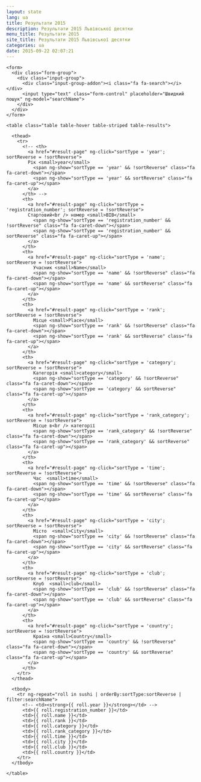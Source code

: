 ```yaml
---
layout: state
lang: ua
title: Результати 2015
description: Результати 2015 Львівської десятки
menu_title: Результати 2015
site_title: Результати 2015 Львівської десятки
categories: ua
date: 2015-09-22 02:07:21
---
```


<div ng-app="sortApp" ng-controller="mainController">

	<form>
	  <div class="form-group">
	    <div class="input-group">
	      <div class="input-group-addon"><i class="fa fa-search"></i></div>
	      <input type="text" class="form-control" placeholder="Швидкий пошук" ng-model="searchName">
	    </div>
	  </div>
	</form>

	<table class="table table-hover table-striped table-results">

	  <thead>
	    <tr>
	      <!-- <th>
	        <a href="#result-page" ng-click="sortType = 'year'; sortReverse = !sortReverse">
	        Рік <small>year</small>
	          <span ng-show="sortType == 'year' && !sortReverse" class="fa fa-caret-down"></span>
	          <span ng-show="sortType == 'year' && sortReverse" class="fa fa-caret-up"></span>
	        </a>
	      </th> -->
	      <th>
	        <a href="#result-page" ng-click="sortType = 'registration_number'; sortReverse = !sortReverse">
	        Стартовий<br /> номер <small>BIB</small>
	          <span ng-show="sortType == 'registration_number' && !sortReverse" class="fa fa-caret-down"></span>
	          <span ng-show="sortType == 'registration_number' && sortReverse" class="fa fa-caret-up"></span>
	        </a>
	      </th>
	      <th>
	        <a href="#result-page" ng-click="sortType = 'name'; sortReverse = !sortReverse">
	          Учасник <small>Name</small>
	          <span ng-show="sortType == 'name' && !sortReverse" class="fa fa-caret-down"></span>
	          <span ng-show="sortType == 'name' && sortReverse" class="fa fa-caret-up"></span>
	        </a>
	      </th>
	      <th>
	        <a href="#result-page" ng-click="sortType = 'rank'; sortReverse = !sortReverse">
	          Місце <small>Place</small>
	          <span ng-show="sortType == 'rank' && !sortReverse" class="fa fa-caret-down"></span>
	          <span ng-show="sortType == 'rank' && sortReverse" class="fa fa-caret-up"></span>
	        </a>
	      </th>
	      <th>
	        <a href="#result-page" ng-click="sortType = 'category'; sortReverse = !sortReverse">
	          Категорія <small>category</small>
	          <span ng-show="sortType == 'category' && !sortReverse" class="fa fa-caret-down"></span>
	          <span ng-show="sortType == 'category' && sortReverse" class="fa fa-caret-up"></span>
	        </a>
	      </th>
	      <th>
	        <a href="#result-page" ng-click="sortType = 'rank_category'; sortReverse = !sortReverse">
	          Місце в<br /> категорії
	          <span ng-show="sortType == 'rank_category' && !sortReverse" class="fa fa-caret-down"></span>
	          <span ng-show="sortType == 'rank_category' && sortReverse" class="fa fa-caret-up"></span>
	        </a>
	      </th>
	      <th>
	        <a href="#result-page" ng-click="sortType = 'time'; sortReverse = !sortReverse">
	          Час  <small>time</small>
	          <span ng-show="sortType == 'time' && !sortReverse" class="fa fa-caret-down"></span>
	          <span ng-show="sortType == 'time' && sortReverse" class="fa fa-caret-up"></span>
	        </a>
	      </th>
	      <th>
	        <a href="#result-page" ng-click="sortType = 'city'; sortReverse = !sortReverse">
	          Місто  <small>City</small>
	          <span ng-show="sortType == 'city' && !sortReverse" class="fa fa-caret-down"></span>
	          <span ng-show="sortType == 'city' && sortReverse" class="fa fa-caret-up"></span>
	        </a>
	      </th>
	      <th>
	        <a href="#result-page" ng-click="sortType = 'club'; sortReverse = !sortReverse">
	          Клуб  <small>club</small>
	          <span ng-show="sortType == 'club' && !sortReverse" class="fa fa-caret-down"></span>
	          <span ng-show="sortType == 'club' && sortReverse" class="fa fa-caret-up"></span>
	        </a>
	      </th>
	      <th>
	        <a href="#result-page" ng-click="sortType = 'country'; sortReverse = !sortReverse">
	          Країна <small>Country</small>
	          <span ng-show="sortType == 'country' && !sortReverse" class="fa fa-caret-down"></span>
	          <span ng-show="sortType == 'country' && sortReverse" class="fa fa-caret-up"></span>
	        </a>
	      </th>
	    </tr>
	  </thead>

	  <tbody>
	    <tr ng-repeat="roll in sushi | orderBy:sortType:sortReverse | filter:searchName">
	      <!-- <td><strong>{{ roll.year }}</strong></td> -->
	      <td>{{ roll.registration_number }}</td>
	      <td>{{ roll.name }}</td>
	      <td>{{ roll.rank }}</td>
	      <td>{{ roll.category }}</td>
	      <td>{{ roll.rank_category }}</td>
	      <td>{{ roll.time }}</td>
	      <td>{{ roll.city }}</td>
	      <td>{{ roll.club }}</td>
	      <td>{{ roll.country }}</td>
	    </tr>
	  </tbody>

	</table>

</div>

<script src="https://ajax.googleapis.com/ajax/libs/angularjs/1.3.10/angular.js"></script>
<script type="text/javascript" src="js/app.js"></script>
<script src="https://code.angularjs.org/1.3.10/i18n/angular-locale_uk.js"></script>